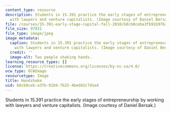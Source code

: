 ```yaml
---
content_type: resource
description: Students in 15.391 practice the early stages of entrepreneurship by working
  with lawyers and venture capitalists. (Image courtesy of Daniel Bersak.)
file: /courses/15-391-early-stage-capital-fall-2010/b8cb8ceba3fb91b97b254bed42c741e4_15-391f10.jpg
file_size: 97931
file_type: image/jpeg
image_metadata:
  caption: Students in 15.391 practice the early stages of entrepreneurship by working
    with lawyers and venture capitalists. (Image courtesy of Daniel Bersak.)
  credit: ''
  image-alt: Two people shaking hands.
learning_resource_types: []
license: https://creativecommons.org/licenses/by-nc-sa/4.0/
ocw_type: OCWImage
resourcetype: Image
title: Handshake
uid: b8cb8ceb-a3fb-91b9-7b25-4bed42c741e4
---
```

Students in 15.391 practice the early stages of entrepreneurship by working with lawyers and venture capitalists. (Image courtesy of Daniel Bersak.)